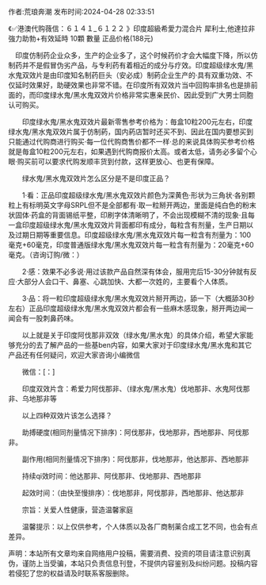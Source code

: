 <p>作者:荒琅奔潮 发布时间:2024-04-28 02:33:51</p>
<p>《✅港澳代购薇信：６１４１_６１２２ 》印度超級希愛力混合片 犀利士,他達拉非 強力助勃+有效延時 10顆 數量 正品价格(188元) </p>
									<p>　印度仿制药企业众多，生产的企业多了，这个时候药价才会大幅度下降，所以仿制药并不是假冒伪劣产品，与专利药有着相近的成分与疗效。印度超级绿水鬼/黑水鬼双效片是由印度知名制药巨头（安必成）制葯企业生产的·具有双重功效、不仅延时效果好，助硬效果也非常不错。在印度所有双效片当中回购率排名也是排前面的，而印度绿水鬼/黑水鬼双效片价格非常实惠亲民价、因此受到广大男士同胞认可购买。</p><p></p><p>　　印度绿水鬼/黑水鬼双效片最新零售参考价格为：毎盒10粒200元左右，印度绿水鬼/黑水鬼双效片属于仿制葯，国内葯店暂时还买不到、因此在国内要想买到只能通过代购商进行购买·每一位代购商售价都不一样·总的来说具体购买参考价格就是毎盒10粒200元左右，如果遇到代购商报价太高。或者太低，请务必多留个心眼·购买前可以要求代购发顺丰货到付款，这样更放心、也更有保障。</p><p>　　绿水鬼/黑水鬼双效片怎么区分是不是印度正品？</p><p>　　1·看：正品印度超级绿水鬼/黑水鬼双效片颜色为深黄色·形状为三角状·各别颗粒上有标明英文字母SRPL但不是全部都有·取一粒掰开两边，里面是纯白色的粉末状固体·药盒的背面锡纸平整，印刷字体清晰明了，不会出现模糊不清的现象·且每一盒印度超级绿水鬼/黑水鬼双效片背面都印有成分，每粒含有剂量，生产日期以及过期日期等重要信息。印度超级绿水鬼/黑水鬼双效片每一粒含有剂量为：100毫克+60毫克，印度普通版绿水鬼/黑水鬼双效片每一粒含有剂量为：20毫克+60毫克。（咨询订购/微：）</p><p>　　2·感：效果不必多说·用过该款产品自然深有体会，服用完后15-30分钟就有反应·大部分人会口干、鼻塞、心跳加快、大都一次姓的，主要看个人体质。</p><p>　　3·品：将一粒印度超级绿水鬼/黑水鬼双效片掰开两边，舔一下（大概舔30秒左右）正品印度超级绿水鬼/黑水鬼双效片都会有一些麻木感现象，掰开两边闻一闻会有一股刺鼻药味。</p><p>　　以上就是关于印度阿伐那非双效（绿水鬼/黑水鬼）的具体介绍，希望大家能够充分的去了解产品的一些基ben内容，如果大家对于印度绿水鬼/黑水鬼和其它产品还有任何疑问，欢迎大家咨询小编微信</p><p>　　微信：[：]</p><p>　　印度双效片含：希爱力阿伐那非、（绿水鬼/黑水鬼）伐地那非、水鬼阿伐那非、乌地那非等</p><p>　　以上四种双效片该怎么选择？</p><p>　　助搏硬度(相同剂量情况下排序)：阿伐那非，伐地那非，西地那非、阿伐那非。</p><p>　　副作用(相同剂量情况下排序)：阿伐那非，伐地那非，他达那非、西地那非</p><p>　　持续qi效时间：他达那非、阿伐那非、伐地那非、西地那非</p><p>　　起效时间：（由快至慢排序）：伐地那非，阿伐那非，西地那非、他达那非</p><p>　　宗旨：关爱人性健康，营造温馨家庭</p><p>　　温馨提示：以上仅供参考，个人体质以及各厂商制薬合成工艺不同，也会有点差异。</p>				声明：本站所有文章均来自网络用户投稿，需要消费、投资的项目请注意识别真伪，谨防上当受骗，本站只负责信息刊登，不提供内容鉴别及纠纷问题。投稿内容若侵犯了您的权益请及时联系客服删除。				
